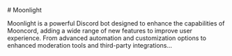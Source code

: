 #   M o o n l i g h t 

Moonlight is a powerful Discord bot designed to enhance the capabilities of Mooncord, adding a wide range of new features to improve user experience.
From advanced automation and customization options to enhanced moderation tools and third-party integrations...
 
